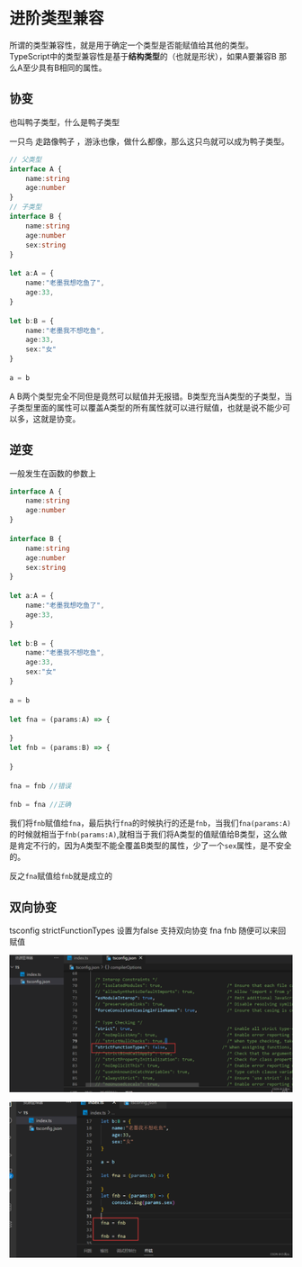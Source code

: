 # 进阶类型兼容

所谓的类型兼容性，就是用于确定一个类型是否能赋值给其他的类型。TypeScript中的类型兼容性是基于**结构类型**的（也就是形状），如果A要兼容B 那么A至少具有B相同的属性。

## 协变

也叫鸭子类型，什么是鸭子类型

一只鸟 走路像鸭子 ，游泳也像，做什么都像，那么这只鸟就可以成为鸭子类型。

```ts
// 父类型
interface A {
    name:string
    age:number
}
// 子类型
interface B {
    name:string
    age:number
    sex:string
}
 
let a:A = {
    name:"老墨我想吃鱼了",
    age:33,
}
 
let b:B = {
    name:"老墨我不想吃鱼",
    age:33,
    sex:"女"
}
 
a = b
```

A B两个类型完全不同但是竟然可以赋值并无报错。B类型充当A类型的子类型，当子类型里面的属性可以覆盖A类型的所有属性就可以进行赋值，也就是说不能少可以多，这就是协变。

## 逆变

一般发生在函数的参数上

```ts
interface A {
    name:string
    age:number
}
 
interface B {
    name:string
    age:number
    sex:string
}
 
let a:A = {
    name:"老墨我想吃鱼了",
    age:33,
}
 
let b:B = {
    name:"老墨我不想吃鱼",
    age:33,
    sex:"女"
}
 
a = b
 
let fna = (params:A) => {
 
}
let fnb = (params:B) => {
    
}
 
fna = fnb //错误
 
fnb = fna //正确
```

我们将`fnb`赋值给`fna`，最后执行`fna`的时候执行的还是`fnb`，当我们`fna(params:A)`的时候就相当于`fnb(params:A)`,就相当于我们将A类型的值赋值给B类型，这么做是肯定不行的，因为A类型不能全覆盖B类型的属性，少了一个`sex`属性，是不安全的。

反之`fna`赋值给`fnb`就是成立的

## 双向协变

tsconfig strictFunctionTypes 设置为false 支持双向协变 fna fnb 随便可以来回赋值

![img](./assets/3a44984e853a406cb2f7d5b0e4ef497a.png)

![img](./assets/14eb4117cedb46dbb7eba0c99f777f31.png)